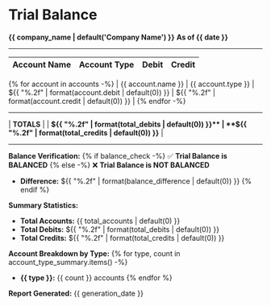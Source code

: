 # Trial Balance
**{{ company_name | default('Company Name') }}**
**As of {{ date }}**

---

| Account Name | Account Type | Debit | Credit |
|--------------|--------------|-------|--------|
{% for account in accounts -%}
| {{ account.name }} | {{ account.type }} | ${{ "%.2f" | format(account.debit | default(0)) }} | ${{ "%.2f" | format(account.credit | default(0)) }} |
{% endfor -%}

---

| **TOTALS** | | **${{ "%.2f" | format(total_debits | default(0)) }}** | **${{ "%.2f" | format(total_credits | default(0)) }}** |

---

**Balance Verification:**
{% if balance_check -%}
✅ **Trial Balance is BALANCED**
{% else -%}
❌ **Trial Balance is NOT BALANCED**
- **Difference:** ${{ "%.2f" | format(balance_difference | default(0)) }}
{% endif %}

**Summary Statistics:**
- **Total Accounts:** {{ total_accounts | default(0) }}
- **Total Debits:** ${{ "%.2f" | format(total_debits | default(0)) }}
- **Total Credits:** ${{ "%.2f" | format(total_credits | default(0)) }}

**Account Breakdown by Type:**
{% for type, count in account_type_summary.items() -%}
- **{{ type }}:** {{ count }} accounts
{% endfor %}

**Report Generated:** {{ generation_date }}
